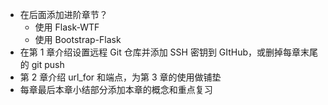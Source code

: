 * 在后面添加进阶章节？
  * 使用 Flask-WTF
  * 使用 Bootstrap-Flask
* 在第 1 章介绍设置远程 Git 仓库并添加 SSH 密钥到 GItHub，或删掉每章末尾的 git push
* 第 2 章介绍 url_for 和端点，为第 3 章的使用做铺垫
* 每章最后本章小结部分添加本章的概念和重点复习
